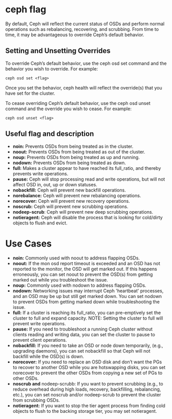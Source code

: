 # ceph flag

By default, Ceph will reflect the current status of OSDs and perform normal operations such as rebalancing, recovering, and scrubbing. From time to time, it may be advantageous to override Ceph’s default behavior.

## Setting and Unsetting Overrides 

To override Ceph’s default behavior, use the ceph osd set command and the behavior you wish to override. For example:

    ceph osd set <flag>

Once you set the behavior, ceph health will reflect the override(s) that you have set for the cluster.

To cease overriding Ceph’s default behavior, use the ceph osd unset command and the override you wish to cease. For example:

    ceph osd unset <flag>

## Useful flag and description
  - **noin:** Prevents OSDs from being treated as in the cluster.
  - **noout:** Prevents OSDs from being treated as out of the cluster.
  - **noup:** Prevents OSDs from being treated as up and running.
  - **nodown:** Prevents OSDs from being treated as down.
  - **full:** Makes a cluster appear to have reached its full_ratio, and thereby prevents write operations.
  - **pause:** Ceph will stop processing read and write operations, but will not affect OSD in, out, up or down statuses.
  - **nobackfill:** Ceph will prevent new backfill operations.
  - **norebalance:** Ceph will prevent new rebalancing operations.
  - **norecover:** Ceph will prevent new recovery operations.
  - **noscrub:** Ceph will prevent new scrubbing operations.
  - **nodeep-scrub**: Ceph will prevent new deep scrubbing operations.
  - **notieragent:** Ceph will disable the process that is looking for cold/dirty objects to flush and evict.

# Use Cases 
  - **noin:** Commonly used with noout to address flapping OSDs.
  - **noout:** If the mon osd report timeout is exceeded and an OSD has not reported to the monitor, the OSD will get marked out. If this happens erroneously, you can set noout to prevent the OSD(s) from getting marked out while you troubleshoot the issue.
  - **noup:** Commonly used with nodown to address flapping OSDs.
  - **nodown:** Networking issues may interrupt Ceph 'heartbeat' processes, and an OSD may be up but still get marked down. You can set nodown to prevent OSDs from getting marked down while troubleshooting the issue.
  - **full:** If a cluster is reaching its full_ratio, you can pre-emptively set the cluster to full and expand capacity. NOTE: Setting the cluster to full will prevent write operations.
  - **pause:** If you need to troubleshoot a running Ceph cluster without clients reading and writing data, you can set the cluster to pause to prevent client operations.
  - **nobackfill:** If you need to take an OSD or node down temporarily, (e.g., upgrading daemons), you can set nobackfill so that Ceph will not backfill while the OSD(s) is down.
  - **norecover:** If you need to replace an OSD disk and don’t want the PGs to recover to another OSD while you are hotswapping disks, you can set norecover to prevent the other OSDs from copying a new set of PGs to other OSDs.
  - **noscrub and** nodeep-scrubb: If you want to prevent scrubbing (e.g., to reduce overhead during high loads, recovery, backfilling, rebalancing, etc.), you can set noscrub and/or nodeep-scrub to prevent the cluster from scrubbing OSDs.
  - **notieragent:** If you want to stop the tier agent process from finding cold objects to flush to the backing storage tier, you may set notieragent.